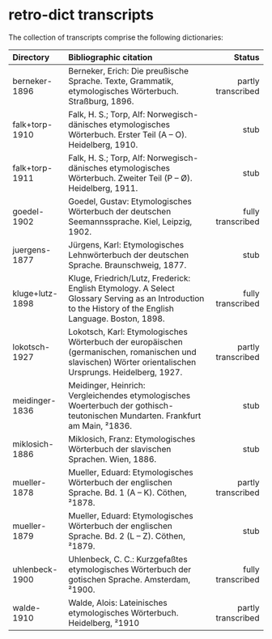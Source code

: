 # retro-dict transcripts
The collection of transcripts comprise the following dictionaries:

| Directory       | Bibliographic citation | Status |
| :-------------- | :--------------------- | -----: |
| berneker-1896   | Berneker, Erich: Die preußische Sprache. Texte, Grammatik, etymologisches Wörterbuch. Straßburg, 1896. | partly transcribed |
| falk+torp-1910  | Falk, H. S.; Torp, Alf: Norwegisch-dänisches etymologisches Wörterbuch. Erster Teil (A – O). Heidelberg, 1910. | stub |
| falk+torp-1911  | Falk, H. S.; Torp, Alf: Norwegisch-dänisches etymologisches Wörterbuch. Zweiter Teil (P – Ø). Heidelberg, 1911. | stub |
| goedel-1902     | Goedel, Gustav: Etymologisches Wörterbuch der deutschen Seemannssprache. Kiel, Leipzig, 1902. | fully transcribed |
| juergens-1877   | Jürgens, Karl: Etymologisches Lehnwörterbuch der deutschen Sprache. Braunschweig, 1877. | stub |
| kluge+lutz-1898 | Kluge, Friedrich/Lutz, Frederick: English Etymology. A Select Glossary Serving as an Introduction to the History of the English Language. Boston, 1898. | fully transcribed |
| lokotsch-1927   | Lokotsch, Karl: Etymologisches Wörterbuch der europäischen (germanischen, romanischen und slavischen) Wörter orientalischen Ursprungs. Heidelberg, 1927. | partly transcribed |
| meidinger-1836  | Meidinger, Heinrich: Vergleichendes etymologisches Woerterbuch der gothisch-teutonischen Mundarten. Frankfurt am Main, ²1836. | stub |
| miklosich-1886  | Miklosich, Franz: Etymologisches Wörterbuch der slavischen Sprachen. Wien, 1886. | stub |
| mueller-1878    | Mueller, Eduard: Etymologisches Wörterbuch der englischen Sprache. Bd. 1 (A – K). Cöthen, ²1878. | partly transcribed |
| mueller-1879    | Mueller, Eduard: Etymologisches Wörterbuch der englischen Sprache. Bd. 2 (L – Z). Cöthen, ²1879. | stub |
| uhlenbeck-1900  | Uhlenbeck, C. C.: Kurzgefaßtes etymologisches Wörterbuch der gotischen Sprache. Amsterdam, ²1900. | fully transcribed |
| walde-1910      | Walde, Alois: Lateinisches etymologisches Wörterbuch. Heidelberg, ²1910 | partly transcribed |

